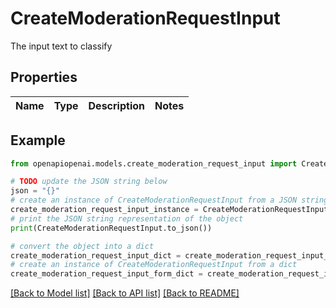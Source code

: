 # CreateModerationRequestInput

The input text to classify

## Properties

Name | Type | Description | Notes
------------ | ------------- | ------------- | -------------

## Example

```python
from openapiopenai.models.create_moderation_request_input import CreateModerationRequestInput

# TODO update the JSON string below
json = "{}"
# create an instance of CreateModerationRequestInput from a JSON string
create_moderation_request_input_instance = CreateModerationRequestInput.from_json(json)
# print the JSON string representation of the object
print(CreateModerationRequestInput.to_json())

# convert the object into a dict
create_moderation_request_input_dict = create_moderation_request_input_instance.to_dict()
# create an instance of CreateModerationRequestInput from a dict
create_moderation_request_input_form_dict = create_moderation_request_input.from_dict(create_moderation_request_input_dict)
```
[[Back to Model list]](../README.md#documentation-for-models) [[Back to API list]](../README.md#documentation-for-api-endpoints) [[Back to README]](../README.md)


